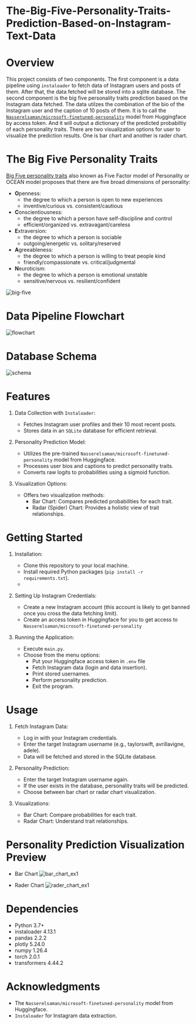 # The-Big-Five-Personality-Traits-Prediction-Based-on-Instagram-Text-Data
# Overview
 This project consists of two components. The first component is a data pipeline using `instaloader` to fetch data of Instagram users and posts of them. After that, the data fetched will be stored into a sqlite database. The second component is the big five personality traits prediction based on the Instagram data fetched. The data utilzes the combination of the bio of the Instagram user and the caption of 10 posts of them. It is to call the [`Nasserelsaman/microsoft-finetuned-personality`](https://huggingface.co/Nasserelsaman/microsoft-finetuned-personality) model from Huggingface by access token. And it will output a dictionary of the predicted probabiltiy of each personality traits. There are two visualization options for user to visualize the prediction results. One is bar chart and another is rader chart.

# The Big Five Personality Traits 
[Big Five personality traits](https://en.wikipedia.org/wiki/Big_Five_personality_traits) also known as Five Factor model of Personality or OCEAN model proposes that there are five broad dimensions of personality:
   * **O**penness: 
     * the degree to which a person is open to new experiences
     * inventive/curious vs. consistent/cautious
   * **C**onscientiousness:
     * the degree to which a person have self-discipline and control
     * efficient/organized vs. extravagant/careless
   * **E**xtraversion:
     * the degree to which a person is sociable
     * outgoing/energetic vs. solitary/reserved
   * **A**greeableness:
     * the degree to which a person is willing to treat people kind
     * friendly/compassionate vs. critical/judgmental
   * **N**euroticism:
     * the degree to which a person is emotional unstable
     * sensitive/nervous vs. resilient/confident

![big-five](/img/big-five.png)

# Data Pipeline Flowchart
![flowchart](./img/ig_flowchart.png)

# Database Schema
![schema](./img/instagram_schema.png)

# Features
1. Data Collection with `Instaloader`:
   * Fetches Instagram user profiles and their 10 most recent posts.
   * Stores data in an `SQLite` database for efficient retrieval.

2. Personality Prediction Model:
   * Utilizes the pre-trained `Nasserelsaman/microsoft-finetuned-personality` model from Huggingface.
   * Processes user bios and captions to predict personality traits.
   * Converts raw logits to probabilities using a sigmoid function.

3. Visualization Options:
   * Offers two visualization methods:
     * Bar Chart: Compares predicted probabilities for each trait.
     * Radar (Spider) Chart: Provides a holistic view of trait relationships.

# Getting Started
1. Installation:
    * Clone this repository to your local machine.
    * Install required Python packages (`pip install -r requirements.txt`).
    * 
2. Setting Up Instagram Credentials:
    * Create a new Instagram account (this account is likely to get banned once you cross the data fetching limit).
    * Create an access token in Huggingface for you to get access to `Nasserelsaman/microsoft-finetuned-personality` 

3. Running the Application:
    * Execute `main.py`.
    * Choose from the menu options:
        * Put your Huggingface access token in `.env` file
        * Fetch Instagram data (login and data insertion).
        * Print stored usernames.
        * Perform personality prediction.
        * Exit the program.

# Usage
1. Fetch Instagram Data:
   * Log in with your Instagram credentials.
   * Enter the target Instagram username (e.g., taylorswift, avrillavigne, adele).
   * Data will be fetched and stored in the SQLite database.

2. Personality Prediction:
   * Enter the target Instagram username again.
   * If the user exists in the database, personality traits will be predicted.
   * Choose between bar chart or radar chart visualization.

3. Visualizations:
   * Bar Chart: Compare probabilities for each trait.
   * Radar Chart: Understand trait relationships.

# Personality Prediction Visualization Preview
* Bar Chart
![bar_chart_ex1](./img/bar_chart_ex1.png)

* Rader Chart
![rader_chart_ex1](./img/rader_chart_ex1.png)

# Dependencies
* Python 3.7+
* instaloader 4.13.1
* pandas 2.2.2
* plotly 5.24.0
* numpy 1.26.4
* torch 2.0.1
* transformers 4.44.2

# Acknowledgments
* The `Nasserelsaman/microsoft-finetuned-personality` model from Huggingface.
* `Instaloader` for Instagram data extraction.

